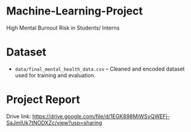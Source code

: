 # Machine-Learning-Project
High Mental Burnout Risk in Students/ Interns

# Dataset
- `data/final_mental_health_data.csv` – Cleaned and encoded dataset used for training and evaluation.

# Project Report
Drive link: https://drive.google.com/file/d/1EGK898MiWSyQWEFj-SaJmIUk7tNODXZc/view?usp=sharing
